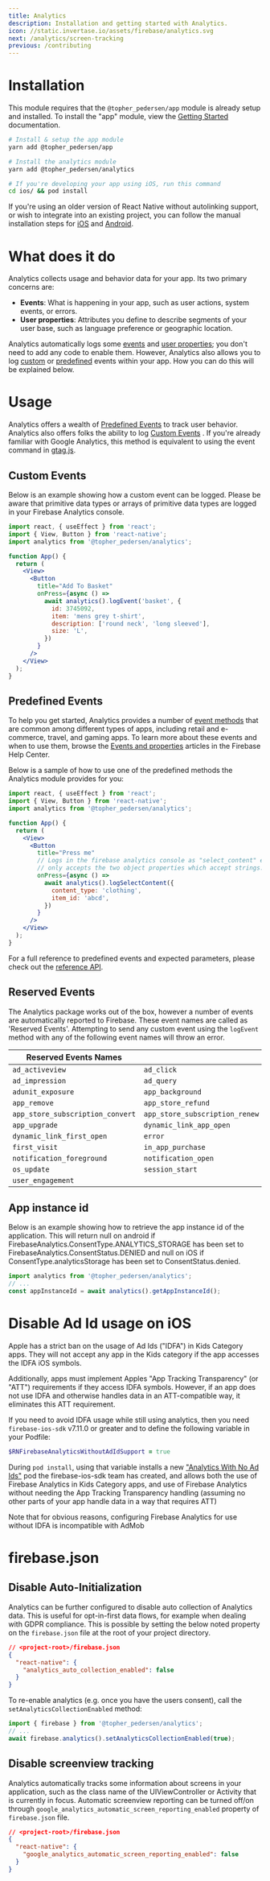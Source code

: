 ```yaml
---
title: Analytics
description: Installation and getting started with Analytics.
icon: //static.invertase.io/assets/firebase/analytics.svg
next: /analytics/screen-tracking
previous: /contributing
---
```


# Installation

This module requires that the `@topher_pedersen/app` module is already setup and installed. To install the "app" module, view the
[Getting Started](/) documentation.

```bash
# Install & setup the app module
yarn add @topher_pedersen/app

# Install the analytics module
yarn add @topher_pedersen/analytics

# If you're developing your app using iOS, run this command
cd ios/ && pod install
```

If you're using an older version of React Native without autolinking support, or wish to integrate into an existing project,
you can follow the manual installation steps for [iOS](/analytics/usage/installation/ios) and [Android](/analytics/usage/installation/android).

# What does it do

Analytics collects usage and behavior data for your app. Its two primary concerns are:

- **Events**: What is happening in your app, such as user actions, system events, or errors.
- **User properties**: Attributes you define to describe segments of your user base, such as language preference or geographic location.

<Youtube id="8iZpH7O6zXo" />

Analytics automatically logs some [events](https://support.google.com/analytics/answer/9234069) and [user properties](https://support.google.com/analytics/answer/9268042); you don't need to add any code to enable them. However, Analytics also allows you to log [custom](#custom-events) or [predefined](#predefined-events) events within your app. How you can do this will be explained below.

# Usage

Analytics offers a wealth of [Predefined Events](#predefined-events) to track user behavior. Analytics also offers folks the ability to log [Custom Events](#custom-events) . If you're already familiar with Google Analytics, this method is equivalent to using the event command in [gtag.js](https://developers.google.com/gtagjs/).

## Custom Events

Below is an example showing how a custom event can be logged. Please be aware that primitive data types or arrays of primitive data types are logged in your Firebase Analytics console.

```jsx
import react, { useEffect } from 'react';
import { View, Button } from 'react-native';
import analytics from '@topher_pedersen/analytics';

function App() {
  return (
    <View>
      <Button
        title="Add To Basket"
        onPress={async () =>
          await analytics().logEvent('basket', {
            id: 3745092,
            item: 'mens grey t-shirt',
            description: ['round neck', 'long sleeved'],
            size: 'L',
          })
        }
      />
    </View>
  );
}
```

## Predefined Events

To help you get started, Analytics provides a number of [event methods](/reference/analytics) that are common among
different types of apps, including retail and e-commerce, travel, and gaming apps. To learn more about these events and
when to use them, browse the [Events and properties](https://support.google.com/analytics/answer/9322688?hl=en&ref_topic=9267641)
articles in the Firebase Help Center.

Below is a sample of how to use one of the predefined methods the Analytics module provides for you:

```jsx
import react, { useEffect } from 'react';
import { View, Button } from 'react-native';
import analytics from '@topher_pedersen/analytics';

function App() {
  return (
    <View>
      <Button
        title="Press me"
        // Logs in the firebase analytics console as "select_content" event
        // only accepts the two object properties which accept strings.
        onPress={async () =>
          await analytics().logSelectContent({
            content_type: 'clothing',
            item_id: 'abcd',
          })
        }
      />
    </View>
  );
}
```

For a full reference to predefined events and expected parameters, please check out the [reference API](/reference/analytics).

## Reserved Events

The Analytics package works out of the box, however a number of events are automatically reported to Firebase.
These event names are called as 'Reserved Events'. Attempting to send any custom event using the `logEvent` method
with any of the following event names will throw an error.

| Reserved Events Names            |                                |                                 |
| -------------------------------- | ------------------------------ | ------------------------------- |
| `ad_activeview`                  | `ad_click`                     | `ad_exposure`                   |
| `ad_impression`                  | `ad_query`                     | `ad_reward`                     |
| `adunit_exposure`                | `app_background`               | `app_clear_data`                |
| `app_remove`                     | `app_store_refund`             | `app_store_subscription_cancel` |
| `app_store_subscription_convert` | `app_store_subscription_renew` | `app_update`                    |
| `app_upgrade`                    | `dynamic_link_app_open`        | `dynamic_link_app_update`       |
| `dynamic_link_first_open`        | `error`                        | `first_open`                    |
| `first_visit`                    | `in_app_purchase`              | `notification_dismiss`          |
| `notification_foreground`        | `notification_open`            | `notification_receive`          |
| `os_update`                      | `session_start`                | `session_start_with_rollout`    |
| `user_engagement`                |

## App instance id

Below is an example showing how to retrieve the app instance id of the application. This will return null on android
if FirebaseAnalytics.ConsentType.ANALYTICS_STORAGE has been set to FirebaseAnalytics.ConsentStatus.DENIED and null on
iOS if ConsentType.analyticsStorage has been set to ConsentStatus.denied.

```jsx
import analytics from '@topher_pedersen/analytics';
// ...
const appInstanceId = await analytics().getAppInstanceId();
```

# Disable Ad Id usage on iOS

Apple has a strict ban on the usage of Ad Ids ("IDFA") in Kids Category apps. They will not accept any app
in the Kids category if the app accesses the IDFA iOS symbols.

Additionally, apps must implement Apples "App Tracking Transparency" (or "ATT") requirements if they access IDFA symbols.
However, if an app does not use IDFA and otherwise handles data in an ATT-compatible way, it eliminates this ATT requirement.

If you need to avoid IDFA usage while still using analytics, then you need `firebase-ios-sdk` v7.11.0 or greater and to define the following variable in your Podfile:

```ruby
$RNFirebaseAnalyticsWithoutAdIdSupport = true
```

During `pod install`, using that variable installs a new
["Analytics With No Ad Ids"](https://firebase.google.com/support/release-notes/ios#version_7110_-_april_20_2021)
pod the firebase-ios-sdk team has created, and allows both the use of Firebase Analytics in Kids Category apps,
and use of Firebase Analytics without needing the App Tracking Transparency handling (assuming no other parts
of your app handle data in a way that requires ATT)

Note that for obvious reasons, configuring Firebase Analytics for use without IDFA is incompatible with AdMob

# firebase.json

## Disable Auto-Initialization

Analytics can be further configured to disable auto collection of Analytics data. This is useful for opt-in-first
data flows, for example when dealing with GDPR compliance. This is possible by setting the below noted property
on the `firebase.json` file at the root of your project directory.

```json
// <project-root>/firebase.json
{
  "react-native": {
    "analytics_auto_collection_enabled": false
  }
}
```

To re-enable analytics (e.g. once you have the users consent), call the `setAnalyticsCollectionEnabled` method:

```js
import { firebase } from '@topher_pedersen/analytics';
// ...
await firebase.analytics().setAnalyticsCollectionEnabled(true);
```

## Disable screenview tracking

Analytics automatically tracks some information about screens in your application, such as the class name of the UIViewController or Activity that is currently in focus.
Automatic screenview reporting can be turned off/on through `google_analytics_automatic_screen_reporting_enabled` property of `firebase.json` file.

```json
// <project-root>/firebase.json
{
  "react-native": {
    "google_analytics_automatic_screen_reporting_enabled": false
  }
}
```

